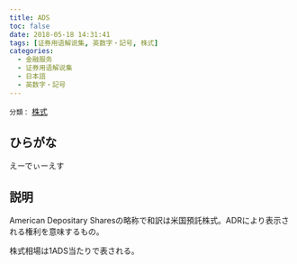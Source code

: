 ```yaml
---
title: ADS
toc: false
date: 2018-05-18 14:31:41
tags: [证券用语解说集, 英数字・記号, 株式]
categories:
  - 金融服务
  - 证券用语解说集
  - 日本語
  - 英数字・記号
---
```


`分類：` [株式](/tags/株式/)

## ひらがな

えーでぃーえす

## 説明

American Depositary Sharesの略称で和訳は米国預託株式。ADRにより表示される権利を意味するもの。

株式相場は1ADS当たりで表される。
